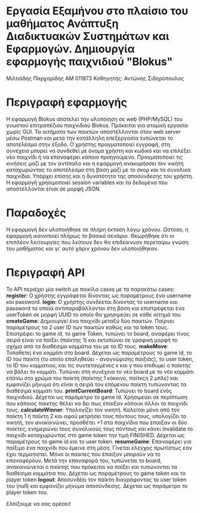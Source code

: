# Εργασία Εξαμήνου στο πλαίσιο του μαθήματος Ανάπτυξη Διαδικτυακών Συστημάτων και Εφαρμογών. Δημιουργία εφαρμογής παιχνιδιού "Blokus"
Μιλτιάδης Παρχαρίδης ΑΜ 011873
Καθηγητής: Αντώνης Σιδηρόπουλος


# Περιγραφή εφαρμογής
Η εφαρμογή Blokus αποτελεί την υλοποίηση σε web (PHP/MySQL) του γνωστού επιτραπέζιου παιχνιδιού Blokus. Πρόκειται για ατομική εργασία χωρίς GUI. Τα αιτήματα των παικτών αποστέλλονται στον web server μέσω Postman και μετά την κατάλληλη επεξεργασία τυπώνεται το αποτέλέσμα στην έξοδο.
Ο χρήστης πραγματοποιεί εγγραφή, στη συνέχεια μπορεί να συνδεθεί με όνομα χρήστη και κωδικό και να επιλέξει νέο παιχνίδι ή να επαναφέρει κάποιο προηγούμενο. Πραγματοποιεί τις κινήσεις μαζί με τον αντίπαλο και η εφαρμογή ανακυρήσσει τον νικήτή καταχωρώντας το αποτέλεσμα στη βάση μαζί με το σκορ και τα συνολικά παιχνίδια.
Υπάρχει επίσης και η δυνατότητα της αποσύνδεσης του χρήστη. Η εφαρμογή χρησιμοποιεί session variables και τα δεδομένα που αποστέλλονται είναι σε μορφή JSON.

# Παραδοχές
Η εφαρμογή δεν υλοποιήθηκε σε πλήρη έκταση λόγω χρόνου. Ωστόσο, η εφαρμογή ικανοποιεί πλήρως το βασικό σενάριο. Θεωρήθηκε ότι οι επιπλέον λειτουργίες που λείπουν δεν θα επιδείκνυαν περεταίρω γνώση του μαθήματος και γι’ αυτό χάριν χρόνου δεν υλοποιήθηκαν.

# Περιγραφή API
 Το API περιέχει μία switch με ποικίλα cases με τα παρακάτω cases:
 **register**: Ο χρήστης εγγράφεται δίνοντας ως παραμέτρους ένα username και password.
 **login**: Ο χρήστης συνδέεται δίνοντας το username και password τα οποία αντιπαραβάλλονται στη βάση και επιστρέφεται ένα userToken σε μορφή UUID το οποίο θα χρησιμεύει σε κάθε αίτημά του.
**createGame**: Δημιουργεί ένα παιχνίδι μεταξύ δύο παικτών. Παίρνει παραμέτρους τα 2 user ID των παικτών καθώς και τα token τους. Επιστρέφει το game id, το game Token, τυπώνει το board, αναφέρει τίνος σειρά είναι να παίξει (παίκτης 1) και εκτυπώνει σε γραφική μορφή το σχήμα από τα διαθέσιμα κομμάτια του με τα ID τους.
**makeMove**: Τοποθετεί ένα κομμάτι στο board. Δέχεται ως παραμέτρους το game id, το ID του παίκτη (το οποίο επαληθεύει - αναγνώρισης παιξιάς), το user token, το ID του κομματιού, και τις συντεταγμένες x και y που επιθυμεί ο παίκτης να βάλει το κομμάτι. Τυπώνει στη συνέχεια το νέο board με το νέο κομμάτι επάνω στο χρώμα του παίκτη (παίκτης 1 κόκκινο, παίτκςη 2 μπλε) και εμφανίζει μήνυμα ότι είναι η σειρά του επόμενου παίκτη τυπώνοντας τα διαθέσιμα κομμάτι του.
**printCurrentBoard**: Τυπώνει το board ενός παιχνιδιού. Δέχεται ως παράμετρο το game id. Χρησιμεύει σε περίπτωση που κάποιος παίκτης θέλει να δει πως έπαιξαν κάποιοι άλλοι το παιχνίδι τους.
**calculateWinner**: Υπολογίζει τον νικητή. Καλείται μόνο από τον παίκτη 1 ή παίκτη 2 και αφού μετρήσει τους πόντους τους, υπολογίζει το νικητή, τον ανακοινώνει, προσθέτει +1 στα παιχνίδια που έπαιξαν οι δύο παίκτες, ενημερώνει τους συνολικούς τους πόντους και κάνει invalidate το παιχνίδι καταχωρώντας στο game token την τιμή FINISHED. Δέχεται ως παραμέτρους το game id και το user token. 
**resumeGame**: Επαναφέρει για παίξιμο ένα παιχνίδι που έμεινε στη μέση. Γίνεται έλεγχος πρωτίστως εάν έχει τερματιστεί. Μόνο οι παίκτες που έπαιξαν μπορούν να το επαναφέρουν. Μετά την επαναφορά του, τυπώνεται το board, ανακοινώνεται ο παίκτης που πρόκειται να παίξει και τυπώνονται τα διαθέσιμα κομμάτια του. Δέχεται ως παραμέτρους το game token και το player token
**logout**: Αποσυνδέει τον παίκτη διαγράφοντας το user token του (null) και εμφανίζει μήνυμα αποσύνδεσης. Δέχεται ως παράμετρο το player token του.

Ελπίζουμε να σας αρέσει!
